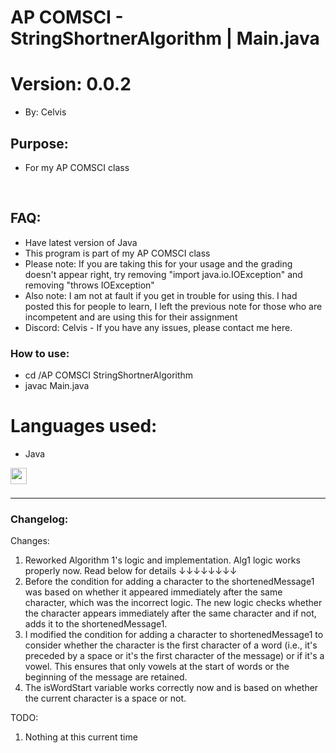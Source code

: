 # AP COMSCI - StringShortnerAlgorithm | Main.java
# Version: 0.0.2
- By: Celvis

## Purpose:

- For my AP COMSCI class
<br />

## FAQ:
- Have latest version of Java
- This program is part of my AP COMSCI class
- Please note: If you are taking this for your usage and the grading doesn't appear right, try removing "import java.io.IOException" and removing "throws IOException"
- Also note: I am not at fault if you get in trouble for using this. I had posted this for people to learn, I left the previous note for those who are incompetent and are using this for their assignment
- Discord: Celvis - If you have any issues, please contact me here.

### How to use:
- cd /AP COMSCI StringShortnerAlgorithm
- javac Main.java

# Languages used:
- Java
<img align="left" alt="" width="26px" src="https://camo.githubusercontent.com/651195b8c66a9dd22316e672992077dbcecea4ca904b45a6681558ebc0ecc517/68747470733a2f2f75706c6f61642e77696b696d656469612e6f72672f77696b6970656469612f656e2f7468756d622f332f33302f4a6176615f70726f6772616d6d696e675f6c616e67756167655f6c6f676f2e7376672f33303070782d4a6176615f70726f6772616d6d696e675f6c616e67756167655f6c6f676f2e7376672e706e67" style="padding-right:10px;" />

<br />
<br />

---

### Changelog:
Changes:
1. Reworked Algorithm 1's logic and implementation. Alg1 logic works properly now. Read below for details ↓↓↓↓↓↓↓↓
2. Before the condition for adding a character to the shortenedMessage1 was based on whether it appeared immediately after the same character, which was the incorrect logic. The new logic checks whether the character appears immediately after the same character and if not, adds it to the shortenedMessage1.
3. I modified the condition for adding a character to shortenedMessage1 to consider whether the character is the first character of a word (i.e., it's preceded by a space or it's the first character of the message) or if it's a vowel. This ensures that only vowels at the start of words or the beginning of the message are retained.
5. The isWordStart variable works correctly now and is based on whether the current character is a space or not.

TODO:
1. Nothing at this current time
